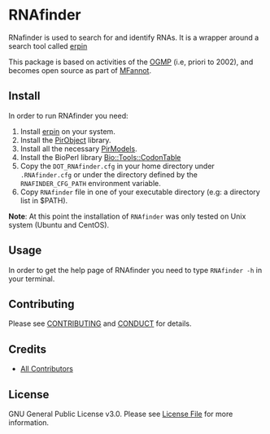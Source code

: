 # RNAfinder

RNafinder is used to  search for and identify RNAs. It is a wrapper around a search tool called [erpin]((http://rna.igmors.u-psud.fr/Software/erpin.php))

This package is based on activities of  the [OGMP](http://megasun.bch.umontreal.ca/ogmp/) (i.e, priori to 2002), and
becomes open source as part of [MFannot](http://megasun.bch.umontreal.ca/RNAweasel/).

## Install

In order to run RNAfinder you need:

1. Install [erpin](http://rna.igmors.u-psud.fr/Software/erpin.php) on your system.
2. Install the [PirObject](https://github.com/prioux/PirObject) library.
3. Install all the necessary [PirModels](https://github.com/BFL-lab/PirModels).
4. Install the BioPerl library [Bio::Tools::CodonTable](http://search.cpan.org/dist/BioPerl/Bio/Tools/CodonTable.pm)
5. Copy the `DOT_RNAfinder.cfg` in your home directory under `.RNAfinder.cfg` or under the directory defined by the `RNAFINDER_CFG_PATH` environment variable.
6. Copy `RNAfinder` file in one of your executable directory (e.g: a directory list in $PATH).

**Note**: At this point the installation of `RNAfinder` was only tested on Unix system (Ubuntu and CentOS).

## Usage

In order to get the help page of RNAfinder you need to type `RNAfinder -h` in your terminal.

## Contributing

Please see [CONTRIBUTING](CONTRIBUTING.md) and [CONDUCT](CONDUCT.md) for details.

## Credits

- [All Contributors](https://github.com/BFL-lab/RNAfinder/graphs/contributors)

## License

GNU General Public License v3.0. Please see [License File](LICENSE.md) for more information.

